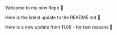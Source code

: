 Welcome to my new Repo 🐷

Here is the latest update to the README.md 🥨

Here is a new update from 11.09 - for test reasons 🥶
